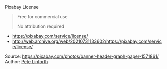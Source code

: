 Pixabay License
> Free for commercial use
>
> No attribution required
* https://pixabay.com/service/license/
* http://web.archive.org/web/20210731133602/https://pixabay.com/service/license/

Source: https://pixabay.com/photos/banner-header-graph-paper-1571861/
Author: [Pete Linforth](https://pixabay.com/users/thedigitalartist-202249/)
